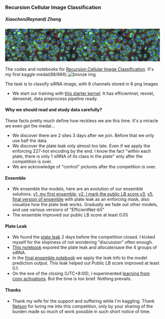 ### Recursion Cellular Image Classification

##### Xiaochen(Raynard) Zhang

![rcic image](header.png)

The codes and notebooks for [Recursion Cellular Image Classification](https://www.kaggle.com/c/recursion-cellular-image-classification/overview). It's my first kaggle medal(88/866).![bronze img](https://www.kaggle.com/static/images/medals/discussion/bronzel@1x.png)

The task is to classify siRNA image, with 6 channels stored in 6 png images

* We start our training with [this starter kernel](https://www.kaggle.com/tanlikesmath/rcic-fastai-starter). It has efficientnet, resnet, densenet, data preprocess pipeline ready. 

#### Why we should read and study data carefully?
These facts pretty much define how reckless we are this time. It's a miracle we even got the medal...
* We discover there are 2 sites 3 days after we join. Before that we only use half the data.
* We discover the plate leak only almost too late. Even if we apply the enforcing 227-hot encoding by the end. I know the fact "within each plate, there is only 1 siRNA of its class in the plate" only after the competition is over.
* We are acknowledge of "control" pictures after the competition is over.

#### Ensemble
* We ensemble the models, here are an evolution of our ensemble solutions. [v1, my first ensemble](rcic-fastai-ensemble_v1.ipynb),
[v2, I mark the public LB score](rcic-fastai-ensemble_v2.ipynb),[v3](rcic-fastai-ensemble_v3.ipynb),
[v5, final version of ensemble](rcic-fastai-ensemble_v5-b5.ipynb) with plate leak as an enforcing mask, also visualize how the plate leak works. Gradually we fade out other models, and use various versions of "EfficientNet-b5"
* The ensemble improved our public LB score at least 0.05

#### Plate Leak
* We found the [plate leak](https://www.kaggle.com/c/recursion-cellular-image-classification/discussion/102905) 2 days before the competition closed. I kicked myself for the slopiness of not wondering "discussion" often enough.
* [This notebook](plate_leak.ipynb) expored the plate leak and allocate/save the 4 groups of siRNA.
* In the [final ensemble notebook](rcic-fastai-ensemble_v5-b5.ipynb) we apply the leak info to the model prediction output. This leak helped out Public LB score improved at least 0.1.
* On the eve of the closing (UTC+8:00), I experimented [learning from conv activations](learn_from_activiation.ipynb). But the time is too brief. Nothing prevails.

#### Thanks
* Thank my wife for the support and suffering while I'm kaggling. Thank [Nelson](https://github.com/lognat0704) for luring me into this competition, only by your sharing of the burden made so much of work possible in such short notice of time.